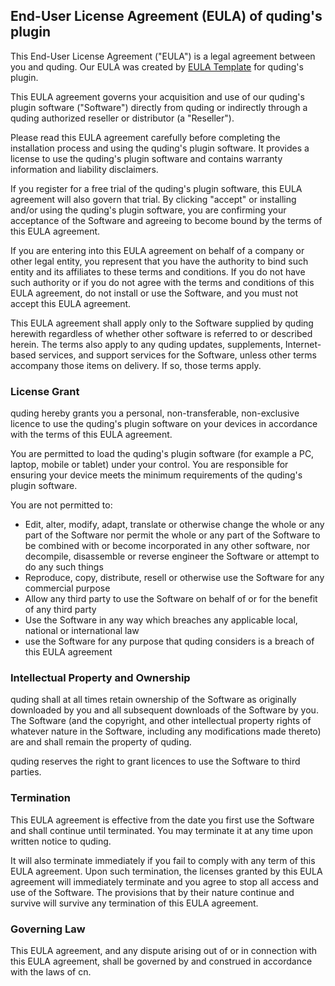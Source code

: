 End-User License Agreement (EULA) of quding's plugin
----------------------------------------------------

This End-User License Agreement ("EULA") is a legal agreement between you and quding. Our EULA was created by [EULA Template](https://www.eulatemplate.com) for quding's plugin.

This EULA agreement governs your acquisition and use of our quding's plugin software ("Software") directly from quding or indirectly through a quding authorized reseller or distributor (a "Reseller").

Please read this EULA agreement carefully before completing the installation process and using the quding's plugin software. It provides a license to use the quding's plugin software and contains warranty information and liability disclaimers.

If you register for a free trial of the quding's plugin software, this EULA agreement will also govern that trial. By clicking "accept" or installing and/or using the quding's plugin software, you are confirming your acceptance of the Software and agreeing to become bound by the terms of this EULA agreement.

If you are entering into this EULA agreement on behalf of a company or other legal entity, you represent that you have the authority to bind such entity and its affiliates to these terms and conditions. If you do not have such authority or if you do not agree with the terms and conditions of this EULA agreement, do not install or use the Software, and you must not accept this EULA agreement.

This EULA agreement shall apply only to the Software supplied by quding herewith regardless of whether other software is referred to or described herein. The terms also apply to any quding updates, supplements, Internet-based services, and support services for the Software, unless other terms accompany those items on delivery. If so, those terms apply.

### License Grant

quding hereby grants you a personal, non-transferable, non-exclusive licence to use the quding's plugin software on your devices in accordance with the terms of this EULA agreement.

You are permitted to load the quding's plugin software (for example a PC, laptop, mobile or tablet) under your control. You are responsible for ensuring your device meets the minimum requirements of the quding's plugin software.

You are not permitted to:

*   Edit, alter, modify, adapt, translate or otherwise change the whole or any part of the Software nor permit the whole or any part of the Software to be combined with or become incorporated in any other software, nor decompile, disassemble or reverse engineer the Software or attempt to do any such things
*   Reproduce, copy, distribute, resell or otherwise use the Software for any commercial purpose
*   Allow any third party to use the Software on behalf of or for the benefit of any third party
*   Use the Software in any way which breaches any applicable local, national or international law
*   use the Software for any purpose that quding considers is a breach of this EULA agreement

### Intellectual Property and Ownership

quding shall at all times retain ownership of the Software as originally downloaded by you and all subsequent downloads of the Software by you. The Software (and the copyright, and other intellectual property rights of whatever nature in the Software, including any modifications made thereto) are and shall remain the property of quding.

quding reserves the right to grant licences to use the Software to third parties.

### Termination

This EULA agreement is effective from the date you first use the Software and shall continue until terminated. You may terminate it at any time upon written notice to quding.

It will also terminate immediately if you fail to comply with any term of this EULA agreement. Upon such termination, the licenses granted by this EULA agreement will immediately terminate and you agree to stop all access and use of the Software. The provisions that by their nature continue and survive will survive any termination of this EULA agreement.

### Governing Law

This EULA agreement, and any dispute arising out of or in connection with this EULA agreement, shall be governed by and construed in accordance with the laws of cn.
